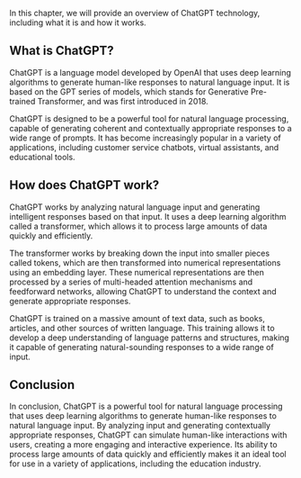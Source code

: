 
In this chapter, we will provide an overview of ChatGPT technology, including what it is and how it works.

What is ChatGPT?
----------------

ChatGPT is a language model developed by OpenAI that uses deep learning algorithms to generate human-like responses to natural language input. It is based on the GPT series of models, which stands for Generative Pre-trained Transformer, and was first introduced in 2018.

ChatGPT is designed to be a powerful tool for natural language processing, capable of generating coherent and contextually appropriate responses to a wide range of prompts. It has become increasingly popular in a variety of applications, including customer service chatbots, virtual assistants, and educational tools.

How does ChatGPT work?
----------------------

ChatGPT works by analyzing natural language input and generating intelligent responses based on that input. It uses a deep learning algorithm called a transformer, which allows it to process large amounts of data quickly and efficiently.

The transformer works by breaking down the input into smaller pieces called tokens, which are then transformed into numerical representations using an embedding layer. These numerical representations are then processed by a series of multi-headed attention mechanisms and feedforward networks, allowing ChatGPT to understand the context and generate appropriate responses.

ChatGPT is trained on a massive amount of text data, such as books, articles, and other sources of written language. This training allows it to develop a deep understanding of language patterns and structures, making it capable of generating natural-sounding responses to a wide range of input.

Conclusion
----------

In conclusion, ChatGPT is a powerful tool for natural language processing that uses deep learning algorithms to generate human-like responses to natural language input. By analyzing input and generating contextually appropriate responses, ChatGPT can simulate human-like interactions with users, creating a more engaging and interactive experience. Its ability to process large amounts of data quickly and efficiently makes it an ideal tool for use in a variety of applications, including the education industry.


